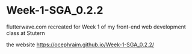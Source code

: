 # Week-1-SGA_0.2.2
flutterwave.com recreated for Week 1 of my front-end web development class at Stutern

the website https://ocephraim.github.io/Week-1-SGA_0.2.2/

